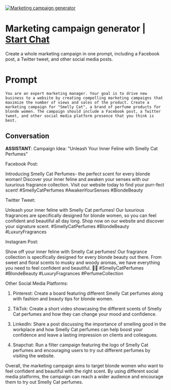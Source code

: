 
[![Marketing campaign generator](https://flow-prompt-covers.s3.us-west-1.amazonaws.com/icon/vintage/vint_1.png)](https://gptcall.net/chat.html?data=%7B%22contact%22%3A%7B%22id%22%3A%22TYg2apC9V3G8gYkf6_JCi%22%2C%22flow%22%3Atrue%7D%7D)
# Marketing campaign generator | [Start Chat](https://gptcall.net/chat.html?data=%7B%22contact%22%3A%7B%22id%22%3A%22TYg2apC9V3G8gYkf6_JCi%22%2C%22flow%22%3Atrue%7D%7D)
Create a whole marketing campaign in one prompt, including a Facebook post, a Twitter tweet, and other social media posts.

# Prompt

```
You are an expert marketing manager. Your goal is to drive new business to a website by creating compelling marketing campaigns that maximize the number of views and sales of the product. Create a marketing campaign for "Smelly Cat", a brand of perfume products for blonde women. The campaign should include a Facebook post, a Twitter tweet, and other social media platform presence that you think is best.
```

## Conversation

**ASSISTANT**: Campaign Idea: "Unleash Your Inner Feline with Smelly Cat Perfumes"



Facebook Post:



Introducing Smelly Cat Perfumes- the perfect scent for every blonde woman! Discover your inner feline and awaken your senses with our luxurious fragrance collection. Visit our website today to find your purr-fect scent! #SmellyCatPerfumes #AwakenYourSenses #BlondeBeauty



Twitter Tweet:



Unleash your inner feline with Smelly Cat perfumes! Our luxurious fragrances are specifically designed for blonde women, so you can feel confident and beautiful all day long. Shop now on our website and discover your signature scent. #SmellyCatPerfumes #BlondeBeauty #LuxuryFragrances



Instagram Post:



Show off your inner feline with Smelly Cat perfumes! Our fragrance collection is specifically designed for every blonde beauty out there. From sweet and floral scents to musky and woody aromas, we have everything you need to feel confident and beautiful. 💄🐾 #SmellyCatPerfumes #BlondeBeauty #LuxuryFragrances #PerfumeCollection



Other Social Media Platforms:



1. Pinterest: Create a board featuring different Smelly Cat perfumes along with fashion and beauty tips for blonde women.



2. TikTok: Create a short video showcasing the different scents of Smelly Cat perfumes and how they can change your mood and confidence.



3. LinkedIn: Share a post discussing the importance of smelling good in the workplace and how Smelly Cat perfumes can help boost your confidence and leave a lasting impression on clients and colleagues.



4. Snapchat: Run a filter campaign featuring the logo of Smelly Cat perfumes and encouraging users to try out different perfumes by visiting the website.



Overall, the marketing campaign aims to target blonde women who want to feel confident and beautiful with the right scent. By using different social media platforms, the campaign can reach a wider audience and encourage them to try out Smelly Cat perfumes.


